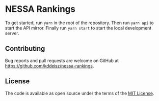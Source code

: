 # NESSA Rankings

To get started, run `yarn` in the root of the repository. Then run `yarn api` to start the API mirror. Finally run `yarn start` to start the local development server.

## Contributing

Bug reports and pull requests are welcome on GitHub at https://github.com/kddeisz/nessa-rankings.

## License

The code is available as open source under the terms of the [MIT License](https://opensource.org/licenses/MIT).
